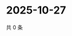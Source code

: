 # 2025-10-27

共 0 条

<!-- BEGIN ZHIHUQUESTIONS -->
<!-- 最后更新时间 Mon Oct 27 2025 01:09:18 GMT+0800 (China Standard Time) -->

<!-- END ZHIHUQUESTIONS -->

